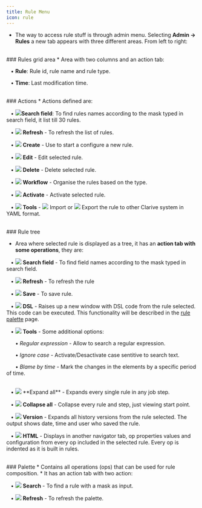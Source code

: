 ```yaml
---
title: Rule Menu
icon: rule
---
```

* The way to access rule stuff is through admin menu. Selecting **Admin → Rules** a new tab appears with three different areas. From left to right:

<br />
### Rules grid area
* Area with two columns and an action tab: <br />

&nbsp; &nbsp;• **Rule**: Rule id, rule name and rule type. <br />

&nbsp; &nbsp;• **Time**: Last modification time.

<br />
### Actions
* Actions defined are: <br />

&nbsp; &nbsp;• <img src="/static/images/icons/search-small.png" />**Search field**: To find rules names according to the mask typed in search field, it list till 30 rules. <br />

&nbsp; &nbsp;• <img src="/static/images/icons/refresh.png" /> **Refresh** - To refresh the list of rules. <br />

&nbsp; &nbsp;• <img src="/static/images/icons/add.gif" /> **Create** - Use to start a configure a new rule. <br />

&nbsp; &nbsp;• <img src="/static/images/icons/edit.gif" /> **Edit** - Edit selected rule. <br />

&nbsp; &nbsp;• <img src="/static/images/icons/delete_.png" /> **Delete** - Delete selected rule. <br />

&nbsp; &nbsp;• <img src="/static/images/icons/workflow.png" /> **Workflow** - Organise the rules based on the type. <br />

&nbsp; &nbsp;• <img src="/static/images/icons/restart_new.png" /> **Activate** - Activate selected rule. <br />

&nbsp; &nbsp;• <img src="/static/images/icons/wrench.gif" /> **Tools** - <img src="/static/images/icons/import.png" /> Import or <img src="/static/images/icons/export.png" /> Export the rule to other Clarive system in YAML format. 

<br />
### Rule tree

* Area where selected rule is displayed as a tree, it has an **action tab with some operations**, they are: <br />
 
&nbsp; &nbsp;• <img src="/static/images/icons/search-small.png" /> **Search field** - To find field names according to the mask typed in search field. <br />

&nbsp; &nbsp;• <img src="/static/images/icons/refresh.png" /> **Refresh** - To refresh the rule <br />

&nbsp; &nbsp;• <img src="/static/images/icons/save.png" /> **Save** - To save rule. <br />

&nbsp; &nbsp;• <img src="/static/images/icons/edit.gif" /> **DSL** - Raises up a new window with DSL code from the rule selected. This code can be executed. This functionality will be described in the [rule palette](rules/rule-palette) page. <br />

&nbsp; &nbsp;• <img src="/static/images/icons/wrench.gif" /> **Tools** - Some additional options: <br />

<!-- &nbsp; &nbsp;&nbsp; &nbsp;• <img src="/static/images/icons/search-small.png" /> *Search* - <br />

&nbsp; &nbsp;&nbsp; &nbsp;• <img src="/static/images/icons/wipe_cache.png" /> *Clear* <br />
-->
&nbsp; &nbsp;&nbsp; &nbsp;• *Regular expression* - Allow to search a regular expression. <br />

&nbsp; &nbsp;&nbsp; &nbsp;• *Ignore case* - Activate/Desactivate case sentitive to search text. <br />

&nbsp; &nbsp;&nbsp; &nbsp;• *Blame by time* - Mark the changes in the elements by a specific period of time.<br />

<br />
&nbsp; &nbsp;• <img src="/static/images/icons/expandall.png" /> **Expand all** - Expands every single rule in any job step. <br />

&nbsp; &nbsp;• <img src="/static/images/icons/collapseall.png" /> **Collapse all** - Collapse every rule and step, just viewing start point. <br />

&nbsp; &nbsp;• <img src="/static/images/icons/history.png" /> **Version** - Expands all history versions from the rule selected. The output shows date, time and user who saved the rule. <br />

&nbsp; &nbsp;• <img src="/static/images/icons/html.png" /> **HTML** - Displays in another navigator tab, op properties values and configuration from every op included in the selected rule. Every op is indented as it is built in rules.

<br />
### Palette
* Contains all operations (ops) that can be used for rule composition. 
* It has an action tab with two action: <br />

&nbsp; &nbsp;• <img src="/static/images/icons/search-small.png" /> **Search** - To find a rule with a mask as input. <br />

&nbsp; &nbsp;• <img src="/static/images/icons/refresh.png" /> **Refresh** - To refresh the palette. 
